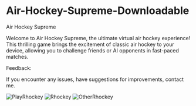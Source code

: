 # Air-Hockey-Supreme-Downloadable
Air Hockey Supreme

Welcome to Air Hockey Supreme, the ultimate virtual air hockey experience! This thrilling game brings the excitement of classic air hockey to your device, allowing you to challenge friends or AI opponents in fast-paced matches.

Feedback:

If you encounter any issues, have suggestions for improvements, contact me.


![PlayRhockey](https://github.com/Anis-ABDENNADHER/Air-Hockey-Supreme-Downloadable/assets/159264938/08e9ad0c-6a6f-422d-8745-7d95aa859ef0)
![Rhockey](https://github.com/Anis-ABDENNADHER/Air-Hockey-Supreme-Downloadable/assets/159264938/e12c9744-5ce2-4841-8c27-e2f04ef6df4f)
![OtherRhockey](https://github.com/Anis-ABDENNADHER/Air-Hockey-Supreme-Downloadable/assets/159264938/5904c763-1b6d-4443-b749-927157cc8a89)
